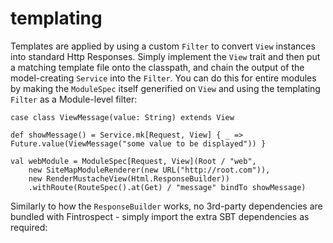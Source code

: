 # templating
Templates are applied by using a custom ```Filter``` to convert ```View``` instances into standard Http Responses. Simply implement the 
```View``` trait and then put a matching template file onto the classpath, and chain the output of the model-creating ```Service``` into 
the ```Filter```. You can do this for entire modules by making the ```ModuleSpec``` itself generified on ```View``` and using the 
templating ```Filter``` as a Module-level filter:

```
case class ViewMessage(value: String) extends View

def showMessage() = Service.mk[Request, View] { _ => Future.value(ViewMessage("some value to be displayed")) }

val webModule = ModuleSpec[Request, View](Root / "web",
    new SiteMapModuleRenderer(new URL("http://root.com")),
    new RenderMustacheView(Html.ResponseBuilder))
    .withRoute(RouteSpec().at(Get) / "message" bindTo showMessage)
```

Similarly to how the ```ResponseBuilder``` works, no 3rd-party dependencies are bundled with Fintrospect - simply import the extra SBT dependencies 
as required:
